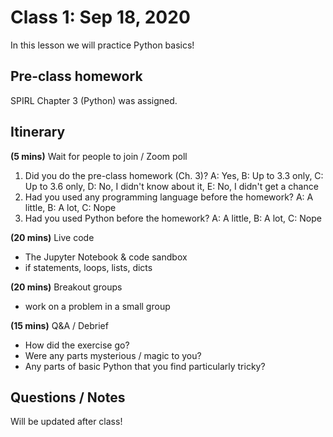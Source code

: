# Class 1: Sep 18, 2020

In this lesson we will practice Python basics!

## Pre-class homework

SPIRL Chapter 3 (Python) was assigned.

## Itinerary

**(5 mins)** Wait for people to join / Zoom poll

1. Did you do the pre-class homework (Ch. 3)? A: Yes, B: Up to 3.3 only, C: Up to 3.6 only, D: No, I didn't know about it, E: No, I didn't get a chance
2. Had you used any programming language before the homework? A: A little, B: A lot, C: Nope
3. Had you used Python before the homework? A: A little, B: A lot, C: Nope

**(20 mins)** Live code

- The Jupyter Notebook & code sandbox
- if statements, loops, lists, dicts

**(20 mins)** Breakout groups

- work on a problem in a small group

**(15 mins)** Q&A / Debrief

- How did the exercise go?
- Were any parts mysterious / magic to you?
- Any parts of basic Python that you find particularly tricky?

## Questions / Notes

Will be updated after class!